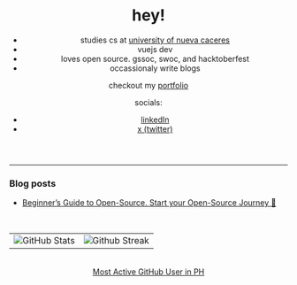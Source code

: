 
<header align="left">
  

# hey! 

- studies cs at [university of nueva caceres](https://unc.edu.ph/)
- vuejs dev
- loves open source. gssoc, swoc, and hacktoberfest
- occassionaly write blogs
  
checkout my <a href="https://www.jfmartinz.dev/"> portfolio  </a>

socials:<br>
-  <a href="https://www.linkedin.com/in/jfmartinz/">linkedIn</a>
- <a href="https://twitter.com/jfmartinz">x (twitter)</a>
  
</table>
</section>
</header>  
<section>  
</section>


---
### Blog posts
<!-- BLOG-POST-LIST:START -->
- [Beginner’s Guide to Open-Source. Start your Open-Source Journey 🚀](https://dev.to/jfmartinz/beginners-guide-to-open-source-start-your-open-source-journey-470l)
<!-- BLOG-POST-LIST:END -->
<br>
<table>
<tr>
  <td>
    <img src="https://github-readme-stats.vercel.app/api?username=jfmartinz&show_icons=true&theme=tokyonight&hide_border=true&include_all_commits=false&count_private=false" alt="GitHub Stats" title="Github Stats"/>  

  </td>
  <td>
      <img src="https://github-readme-streak-stats.herokuapp.com/?user=jfmartinz&theme=tokyonight&hide_border=true" alt="Github Streak" title="Github Streak"/> 
  </td>
</tr>
</table>
</section>

<br>
<!-- Visit https://committers.top/ to learn more about this -->
<div align="center">
 <a  href="https://committers.top/philippines_public#jfmartinz" title="Visit https://committers.top/ to learn more about this">
      Most Active GitHub User in PH
</a>
  </div>

